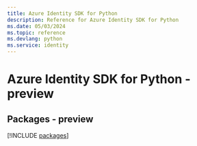 ```yaml
---
title: Azure Identity SDK for Python
description: Reference for Azure Identity SDK for Python
ms.date: 05/03/2024
ms.topic: reference
ms.devlang: python
ms.service: identity
---
```

# Azure Identity SDK for Python - preview
## Packages - preview
[!INCLUDE [packages](identity-index.md)]